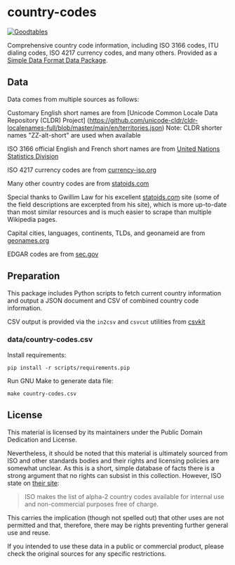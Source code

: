 # country-codes

[![Goodtables](http://staging.goodtables.io/badge/github/roll/country-codes.svg)](http://staging.goodtables.io/github/repo/roll/country-codes)
 
Comprehensive country code information, including ISO 3166 codes, ITU dialing
codes, ISO 4217 currency codes, and many others. Provided as a [Simple Data
Format Data Package](http://dataprotocols.readthedocs.io/en/latest/simple-data-format.html).

## Data

Data comes from multiple sources as follows:

Customary English short names are from
[Unicode Common Locale Data Repository (CLDR) Project] (https://github.com/unicode-cldr/cldr-localenames-full/blob/master/main/en/territories.json)
Note: CLDR shorter names "ZZ-alt-short" are used when available

ISO 3166 official English and French short names are from
[United Nations Statistics Division](http://unstats.un.org/unsd/methods/m49/m49.htm)

ISO 4217 currency codes are from
[currency-iso.org](http://www.currency-iso.org/en/home/tables/table-a1.html)

Many other country codes are from
[statoids.com](http://www.statoids.com/wab.html)

Special thanks to Gwillim Law for his excellent
[statoids.com](http://www.statoids.com) site (some of the field descriptions
are excerpted from his site), which is more up-to-date than most similar
resources and is much easier to scrape than multiple Wikipedia pages.

Capital cities, languages, continents, TLDs, and geonameid are from [geonames.org](http://download.geonames.org/export/dump/countryInfo.txt)

EDGAR codes are from [sec.gov](https://www.sec.gov/edgar/searchedgar/edgarstatecodes.htm)


## Preparation

This package includes Python scripts to fetch current country information
and output a JSON document and CSV of combined country code information.

CSV output is provided via the `in2csv` and `csvcut` utilities from [csvkit](http://github.com/onyxfish/csvkit)

### data/country-codes.csv

Install requirements:

    pip install -r scripts/requirements.pip


Run GNU Make to generate data file:

    make country-codes.csv

## License

This material is licensed by its maintainers under the Public Domain Dedication
and License.

Nevertheless, it should be noted that this material is ultimately sourced from
ISO and other standards bodies and their rights and licensing policies are somewhat
unclear. As this is a short, simple database of facts there is a strong argument
that no rights can subsist in this collection. However, ISO state on [their
site](http://www.iso.org/iso/home/standards/country_codes.htm):

> ISO makes the list of alpha-2 country codes available for internal use and
> non-commercial purposes free of charge.

This carries the implication (though not spelled out) that other uses are not
permitted and that, therefore, there may be rights preventing further general
use and reuse.

If you intended to use these data in a public or commercial product, please
check the original sources for any specific restrictions.

